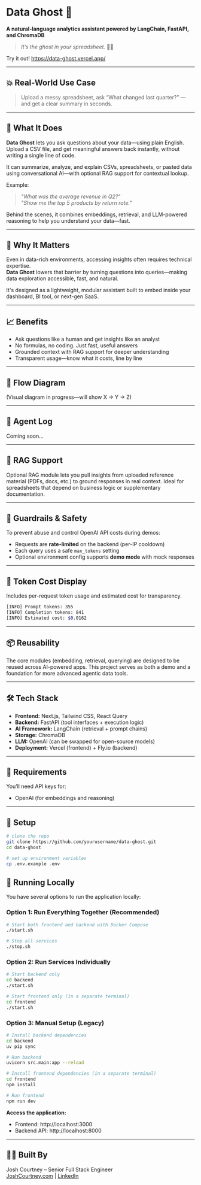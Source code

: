 # Data Ghost 👻

**A natural-language analytics assistant powered by LangChain, FastAPI, and ChromaDB**

> *It’s the ghost in your spreadsheet.* 🕵️‍♂️

Try it out! https://data-ghost.vercel.app/

---

## 💥 Real-World Use Case

> Upload a messy spreadsheet, ask “What changed last quarter?” — and get a clear summary in seconds.

---

## 🧠 What It Does

**Data Ghost** lets you ask questions about your data—using plain English.\
Upload a CSV file, and get meaningful answers back instantly, without writing a single line of code.

It can summarize, analyze, and explain CSVs, spreadsheets, or pasted data using conversational AI—with optional RAG support for contextual lookup.

Example:

> *"What was the average revenue in Q2?"*\
> *"Show me the top 5 products by return rate."*

Behind the scenes, it combines embeddings, retrieval, and LLM-powered reasoning to help you understand your data—fast.

---

## 🚀 Why It Matters

Even in data-rich environments, accessing insights often requires technical expertise.\
**Data Ghost** lowers that barrier by turning questions into queries—making data exploration accessible, fast, and natural.

It's designed as a lightweight, modular assistant built to embed inside your dashboard, BI tool, or next-gen SaaS.

---

## 📈 Benefits

- Ask questions like a human and get insights like an analyst
- No formulas, no coding. Just fast, useful answers
- Grounded context with RAG support for deeper understanding
- Transparent usage—know what it costs, line by line

---

## 🔁 Flow Diagram

(Visual diagram in progress—will show X → Y → Z)

---

## 📜 Agent Log

Coming soon...

---

## 🧠 RAG Support

Optional RAG module lets you pull insights from uploaded reference material (PDFs, docs, etc.) to ground responses in real context. Ideal for spreadsheets that depend on business logic or supplementary documentation.

---

## 🔐 Guardrails & Safety

To prevent abuse and control OpenAI API costs during demos:

- Requests are **rate-limited** on the backend (per-IP cooldown)
- Each query uses a safe `max_tokens` setting
- Optional environment config supports **demo mode** with mock responses

---

## 💸 Token Cost Display

Includes per-request token usage and estimated cost for transparency.

```bash
[INFO] Prompt tokens: 355
[INFO] Completion tokens: 841
[INFO] Estimated cost: $0.0162
```

---

## 📦 Reusability

The core modules (embedding, retrieval, querying) are designed to be reused across AI-powered apps. This project serves as both a demo and a foundation for more advanced agentic data tools.

---

## 🛠️ Tech Stack

- ****Frontend:**** Next.js, Tailwind CSS, React Query
- ****Backend:**** FastAPI (tool interfaces + execution logic)
- ****AI Framework:**** LangChain (retrieval + prompt chains)
- ****Storage:**** ChromaDB
- ****LLM:**** OpenAI (can be swapped for open-source models)
- ****Deployment:**** Vercel (frontend) + Fly.io (backend)

---

## 🔑 Requirements

You’ll need API keys for:

- OpenAI (for embeddings and reasoning)

---

## 💪 Setup

```bash
# clone the repo
git clone https://github.com/yourusername/data-ghost.git
cd data-ghost

# set up environment variables
cp .env.example .env
```

## 🚀 Running Locally

You have several options to run the application locally:

### Option 1: Run Everything Together (Recommended)
```bash
# Start both frontend and backend with Docker Compose
./start.sh

# Stop all services
./stop.sh
```

### Option 2: Run Services Individually
```bash
# Start backend only
cd backend
./start.sh

# Start frontend only (in a separate terminal)
cd frontend
./start.sh
```

### Option 3: Manual Setup (Legacy)
```bash
# Install backend dependencies
cd backend
uv pip sync

# Run backend
uvicorn src.main:app --reload

# Install frontend dependencies (in a separate terminal)
cd frontend
npm install

# Run frontend
npm run dev
```

**Access the application:**
- Frontend: http://localhost:3000
- Backend API: http://localhost:8000

---

## 🧑‍💻 Built By

Josh Courtney – Senior Full Stack Engineer\
[JoshCourtney.com](https://joshcourtney.com) | [LinkedIn](https://www.linkedin.com/in/joshcourtney402/)

